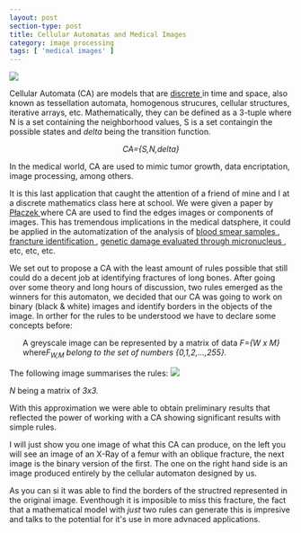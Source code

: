 ```yaml
---
layout: post
section-type: post
title: Cellular Automatas and Medical Images
category: image processing
tags: [ 'medical images' ]
---
```


<image src="/img/fractura.jpg">

Cellular Automata (CA) are models that are <a href="https://en.wikipedia.org/wiki/Discrete_mathematics"> discrete </a> in time and space, also known as tessellation automata, homogenous strucures, cellular structures, iterative arrays, etc.
Mathematically, they can be defined as a 3-tuple where N is a set containing the neighborhood values, S is a set containgin the possible states and <i>delta</i> being the transition function.

<p style="text-align:center;"><i>CA={S,N,delta}</i></p>

In the medical world, CA are used to mimic tumor growth, data encriptation, image processing, among others.

It is this last application that caught the attention of a friend of mine and I at a discrete mathematics class here at school. We were given a paper by <a href= "http://yadda.icm.edu.pl/yadda/element/bwmeta1.element.baztech-6e271df5-f264-47c9-9017-d6808ff2f1b4"> Płaczek </a> where CA are used to find the edges images or components of images. This has tremendous implications in the medical datsphere, it could be applied in the automatization of the analysis of <a href= "http://www.medical-labs.net/normal-blood-smear-649/">blood smear samples </a>, <a href= "http://boneandspine.com/types-fracturesa-simple-classification-fractures-long-bones/">francture identification </a>, <a href="http://www.crios.be/genotoxicitytests/micronucleus_test.htm">genetic damage evaluated through micronucleus </a>, etc, etc, etc.

We set out to propose a CA with the least amount of rules possible that still could do a decent job at identifying fractures of long bones. After going over some theory and long hours of discussion, two rules emerged as the winners for this automaton, we decided that our CA was going to work on binary (black & white) images and identify borders in the objects of the image.
In orther for the rules to be understood we have to declare some concepts before:
<ul>A greyscale image can be represented by a matrix of data<i> F={W x M} </i>where<i>F<sub>W,M</sub> belong to the set of numbers <i>{0,1,2,...,255}.</i></i> </ul>
The following image summarises the rules:

<image src= "../img/carules.jpg">

<i>N </i>being a matrix of <i>3x3.</i>

With this approximation we were able to obtain preliminary results that reflected the power of working with a CA showing significant results with simple rules.

I will just show you one image of what this CA can produce, on the left you will see an image of an X-Ray of a femur with an oblique fracture, the next image is the binary version of the first. The one on the right hand side is an image produced entirely by the cellular automaton designed by us.



As you can si it was able to find the borders of the structred represented in the original image. Eventhough it is imposible to miss this fracture, the fact that a mathematical model with <i>just</i> two rules can generate this is impresive and talks to the potential for it's use in more advnaced applications.
